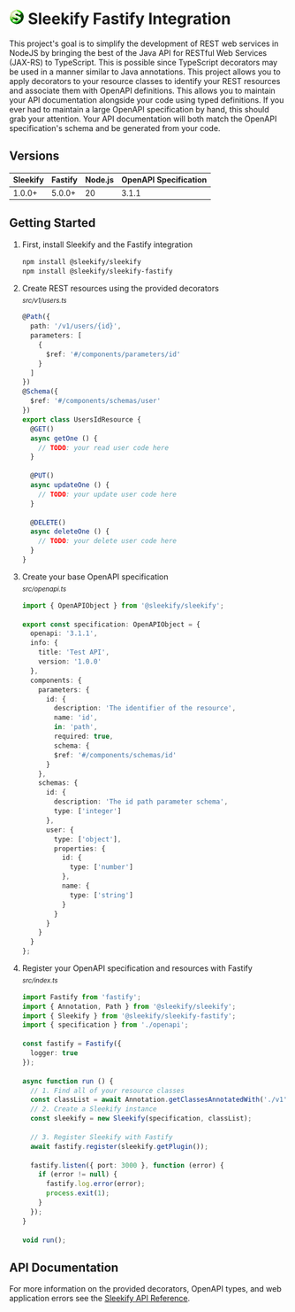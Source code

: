 # <img src="https://github.com/sleekify/assets/blob/main/resources/sleekify.png" height="27"> Sleekify Fastify Integration

This project's goal is to simplify the development of REST web services in NodeJS by bringing the best of the Java API for RESTful Web Services (JAX-RS) to TypeScript.
This is possible since TypeScript decorators may be used in a manner similar to Java annotations.
This project allows you to apply decorators to your resource classes to identify your REST resources and associate them with OpenAPI definitions.
This allows you to maintain your API documentation alongside your code using typed definitions.
If you ever had to maintain a large OpenAPI specification by hand, this should grab your attention.
Your API documentation will both match the OpenAPI specification's schema and be generated from your code.

## Versions

| Sleekify | Fastify | Node.js | OpenAPI Specification |
| -------- | ------- | ------- | --------------------- |
| 1.0.0+   | 5.0.0+  | 20      | 3.1.1                 |

## Getting Started

1. First, install Sleekify and the Fastify integration
   ```bash
   npm install @sleekify/sleekify
   npm install @sleekify/sleekify-fastify
   ```

2. Create REST resources using the provided decorators
   <br/><sub>_src/v1/users.ts_</sub>
   ```TypeScript
   @Path({
     path: '/v1/users/{id}',
     parameters: [
       {
         $ref: '#/components/parameters/id'
       }
     ]
   })
   @Schema({
     $ref: '#/components/schemas/user'
   })
   export class UsersIdResource {
     @GET()
     async getOne () {
       // TODO: your read user code here
     }
   
     @PUT()
     async updateOne () {
       // TODO: your update user code here
     }
   
     @DELETE()
     async deleteOne () {
       // TODO: your delete user code here
     }
   }
   ```

2. Create your base OpenAPI specification
   <br/><sub>_src/openapi.ts_</sub>
   ```TypeScript
   import { OpenAPIObject } from '@sleekify/sleekify';
   
   export const specification: OpenAPIObject = {
     openapi: '3.1.1',
     info: {
       title: 'Test API',
       version: '1.0.0'
     },
     components: {
       parameters: {
         id: {
           description: 'The identifier of the resource',
           name: 'id',
           in: 'path',
           required: true,
           schema: {
           $ref: '#/components/schemas/id'
         }
       },
       schemas: {
         id: {
           description: 'The id path parameter schema',
           type: ['integer']
         },
         user: {
           type: ['object'],
           properties: {
             id: {
               type: ['number']
             },
             name: {
               type: ['string']
             }
           }
         }
       }
     }
   };
   ```

4. Register your OpenAPI specification and resources with Fastify
   <br/><sub>_src/index.ts_</sub>
   ```TypeScript
   import Fastify from 'fastify';
   import { Annotation, Path } from '@sleekify/sleekify';
   import { Sleekify } from '@sleekify/sleekify-fastify';
   import { specification } from './openapi';
   
   const fastify = Fastify({
     logger: true
   });
   
   async function run () {
     // 1. Find all of your resource classes
     const classList = await Annotation.getClassesAnnotatedWith('./v1', Path);
     // 2. Create a Sleekify instance
     const sleekify = new Sleekify(specification, classList);
   
     // 3. Register Sleekify with Fastify
     await fastify.register(sleekify.getPlugin());
   
     fastify.listen({ port: 3000 }, function (error) {
       if (error != null) {
         fastify.log.error(error);
         process.exit(1);
       }
     });
   }
   
   void run();
   ```

## API Documentation

For more information on the provided decorators, OpenAPI types, and web application errors see the [Sleekify API Reference](https://github.com/sleekify/sleekify).